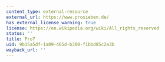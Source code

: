 ```yaml
---
content_type: external-resource
external_url: https://www.prosieben.de/
has_external_license_warning: true
license: https://en.wikipedia.org/wiki/All_rights_reserved
status: ''
title: Pro7
uid: 9b15a5df-1a09-465d-b300-f1bbd85c2a3b
wayback_url: ''
---
```

